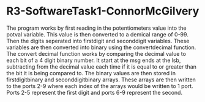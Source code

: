 # R3-SoftwareTask1-ConnorMcGilvery
The program works by first reading in the potentiometers value into the potval 
variable. This value is then converted to a demical range of 0-99. Then the digits 
seperated into firstdigit and seconddigit variables. These variables are then converted
into binary using the convertdecimal function. The convert decimal function works by 
comparing the decimal value to each bit of a 4 digit binary number. It start at the msg 
ends at the lsb, subtracting from the decimal value each time if it is equal to or greater 
than the bit it is being compared to. The binary values are then stored in firstdigitbinary 
and seconddigitbinary arrays. These arrays are then written to the ports 2-9 where each 
index of the arrays would be written to 1 port. Ports 2-5 represent the first digit and
ports 6-9 represent the second.
